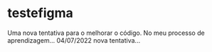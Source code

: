 # testefigma
Uma nova tentativa para o melhorar o código. No meu processo de aprendizagem...
04/07/2022 nova tentativa...
